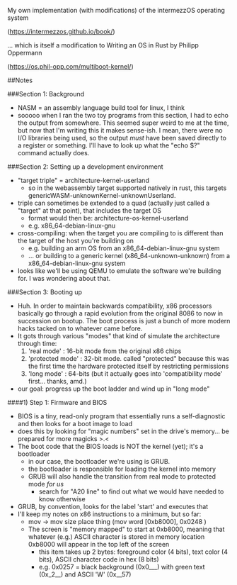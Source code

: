 My own implementation (with modifications) of the intermezzOS operating system

(https://intermezzos.github.io/book/)

... which is itself a modification to Writing an OS in Rust by Philipp Oppermann

(https://os.phil-opp.com/multiboot-kernel/)

##Notes

###Section 1: Background

- NASM = an assembly language build tool for linux, I think
- sooooo when I ran the two toy programs from this section, I had to echo the output from somewhere. This seemed super weird to me at the time, but now that I'm writing this it makes sense-ish. I mean, there were no I/O libraries being used, so the output *must* have been saved directly to a register or something. I'll have to look up what the "echo $?" command actually does.

###Section 2: Setting up a development environment

- "target triple" = architecture-kernel-userland
	- so in the webassembly target supported natively in rust, this targets genericWASM-unknownKernel-unknownUserland.
- triple can sometimes be extended to a quad (actually just called a "target" at that point), that includes the target OS
	- format would then be: architecture-os-kernel-userland
	- e.g. x86_64-debian-linux-gnu
- cross-compiling: when the target you are compiling to is different than the target of the host you're building on
	- e.g. building an arm OS from an x86_64-debian-linux-gnu system
	- ... or building to a generic kernel (x86_64-unknown-unknown) from a x86_64-debian-linux-gnu system
- looks like we'll be using QEMU to emulate the software we're building for. I was wondering about that.

###Section 3: Booting up

- Huh. In order to maintain backwards compatibility, x86 processors basically go through a rapid evolution from the original 8086 to now in succession on bootup. The boot process is just a bunch of more modern hacks tacked on to whatever came before.
- It gots through various "modes" that kind of simulate the architecture through time:
	1) 'real mode' : 16-bit mode from the original x86 chips
	2) 'protected mode' : 32-bit mode. called "protected" because this was the first time the hardware protected itself by restricting permissions
	3) 'long mode' : 64-bits (but it actually goes into 'compatibility mode' first... thanks, amd.)
- our goal: progress up the boot ladder and wind up in "long mode"

####1) Step 1: Firmware and BIOS
- BIOS is a tiny, read-only program that essentially runs a self-diagnostic and then looks for a boot image to load
- does this by looking for "magic numbers" set in the drive's memory... be prepared for more magicks >.<
- The boot code that the BIOS loads is NOT the kernel (yet); it's a bootloader
	- in our case, the bootloader we're using is GRUB.
	- the bootloader is responsible for loading the kernel into memory
	- GRUB will also handle the transition from real mode to protected mode *for us*
		- search for "A20 line" to find out what we would have needed to know otherwise
- GRUB, by convention, looks for the label 'start' and executes that
- I'll keep my notes on x86 instructions to a minimum, but so far:
	- mov -> mov size place thing (mov word [0xb8000], 0x0248 )
	- The screen is "memory mapped" to start at 0xb8000, meaning that whatever (e.g.) ASCII character is stored in memory location 0xb8000 will appear in the top left of the screen
		- this item takes up 2 bytes: foreground color (4 bits), text color (4 bits), ASCII character code in hex (8 bits)
		- e.g. 0x0257 = black background (0x0___) with green text (0x_2__) and ASCII 'W' (0x__57)